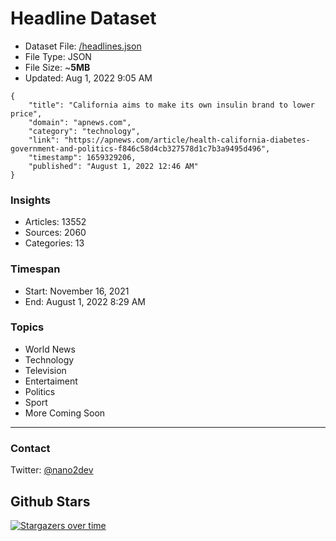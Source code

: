# Headline Dataset

- Dataset File: [/headlines.json](https://raw.githubusercontent.com/fwd/news/master/headlines.json) 
- File Type: JSON
- File Size: ~**5MB**
- Updated: Aug 1, 2022 9:05 AM

```
{
    "title": "California aims to make its own insulin brand to lower price",
    "domain": "apnews.com",
    "category": "technology",
    "link": "https://apnews.com/article/health-california-diabetes-government-and-politics-f846c58d4cb327578d1c7b3a9495d496",
    "timestamp": 1659329206,
    "published": "August 1, 2022 12:46 AM"
}
```

### Insights

- Articles: 13552
- Sources: 2060
- Categories: 13

### Timespan

- Start: November 16, 2021
- End: August 1, 2022 8:29 AM

### Topics

- World News
- Technology
- Television
- Entertaiment
- Politics
- Sport
- More Coming Soon

---

### Contact 

Twitter: [@nano2dev](https://twitter.com/nano2dev)

## Github Stars

[![Stargazers over time](https://starchart.cc/fwd/news.svg)](https://starchart.cc/fwd/news)
	